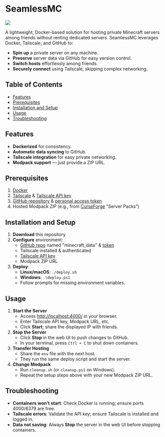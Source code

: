 # SeamlessMC
![](https://s3.gifyu.com/images/bbcM0.gif)

A lightweight, Docker-based solution for hosting private Minecraft servers among friends without renting dedicated servers. SeamlessMC leverages Docker, Tailscale, and GitHub to:

- **Spin up** a private server on any machine.
- **Preserve** server data via GitHub for easy version control.
- **Switch hosts** effortlessly among friends.
- **Securely connect** using Tailscale, skipping complex networking.

## Table of Contents
- [Features](#features)
- [Prerequisites](#prerequisites)
- [Installation and Setup](#installation-and-setup)
- [Usage](#usage)
- [Troubleshooting](#troubleshooting)

## Features
- **Dockerized** for consistency.
- **Automatic data syncing** to GitHub.
- **Tailscale integration** for easy private networking.
- **Modpack support** — just provide a ZIP URL.

## Prerequisites
1. [Docker](https://www.docker.com/)
2. [Tailscale](https://tailscale.com/) & [Tailscale API key](https://login.tailscale.com/admin/settings/keys)
3. [GitHub repository](https://github.com/) & [personal access token](https://github.com/settings/tokens)
4. Hosted Modpack ZIP (e.g., from [CurseForge](https://www.curseforge.com/minecraft/search?page=1&pageSize=20&sortBy=relevancy&class=modpacks) “Server Packs”)

## Installation and Setup
1. **Download** this repository
2. **Configure** environment:
   - [GitHub repo](https://github.com/) named "minecraft_data" & [token](https://github.com/settings/tokens)
   - Tailscale installed & authenticated
   - [Tailscale API key](https://login.tailscale.com/admin/settings/keys)
   - Modpack ZIP URL
3. **Deploy**:
   - **Linux/macOS**: `./deploy.sh`
   - **Windows**: `.\deploy.ps1`
   - Follow prompts for missing environment variables.

## Usage
1. **Start the Server**
   - Access [http://localhost:4000/](http://localhost:4000/) in your browser.
   - Enter Tailscale API key, Modpack URL, etc.
   - Click **Start**; share the displayed IP with friends.
2. **Stop the Server**
   - Click **Stop** in the web UI to push changes to GitHub.
   - In your terminal, press `Ctrl + C` to shut down containers.
3. **Transfer Hosting**
   - Share the `env` file with the next host.
   - They run the same deploy script and start the server.
4. **Change Modpack**
   - Run `cleanup.sh` (or `cleanup.ps1` on Windows).
   - Repeat the setup steps above with your new Modpack ZIP URL.

## Troubleshooting
- **Containers won’t start**: Check Docker is running; ensure ports 4000/6379 are free.
- **Tailscale errors**: Validate the API key; ensure Tailscale is installed and logged in.
- **Data not saving**: Always **Stop** the server in the web UI before stopping containers.
